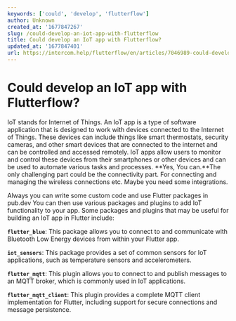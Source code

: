 ```yaml
---
keywords: ['could', 'develop', 'flutterflow']
author: Unknown
created_at: '1677847267'
slug: /could-develop-an-iot-app-with-flutterflow
title: Could develop an IoT app with Flutterflow?
updated_at: '1677847401'
url: https://intercom.help/flutterflow/en/articles/7046989-could-develop-an-iot-app-with-flutterflow
---
```

# Could develop an IoT app with Flutterflow?

IoT stands for Internet of Things. An IoT app is a type of software application that is designed to work with devices connected to the Internet of Things. These devices can include things like smart thermostats, security cameras, and other smart devices that are connected to the internet and can be controlled and accessed remotely.
IoT apps allow users to monitor and control these devices from their smartphones or other devices and can be used to automate various tasks and processes.​
**Yes, You can.**The only challenging part could be the connectivity part.
For connecting and managing the wireless connections etc. Maybe you need some integrations.

Always you can write some custom code and use Flutter packages in pub.dev
You can then use various packages and plugins to add IoT functionality to your app. Some packages and plugins that may be useful for building an IoT app in Flutter include:

**`flutter_blue`**: This package allows you to connect to and communicate with Bluetooth Low Energy devices from within your Flutter app.

**`iot_sensors`**: This package provides a set of common sensors for IoT applications, such as temperature sensors and accelerometers.

**`flutter_mqtt`**: This plugin allows you to connect to and publish messages to an MQTT broker, which is commonly used in IoT applications.

**`flutter_mqtt_client`**: This plugin provides a complete MQTT client implementation for Flutter, including support for secure connections and message persistence.


